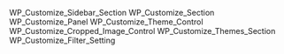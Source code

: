 WP_Customize_Sidebar_Section
WP_Customize_Section
WP_Customize_Panel
WP_Customize_Theme_Control
WP_Customize_Cropped_Image_Control
WP_Customize_Themes_Section
WP_Customize_Filter_Setting